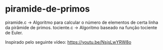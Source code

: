 # piramide-de-primos
piramide.c -> Algoritmo para calcular o número de elementos de certa linha da pirâmide de primos.
tociente.c -> Algoritmo baseado na função tociente de Euler.

Inspirado pelo seguinte vídeo: https://youtu.be/NsjsLwYRW8o
